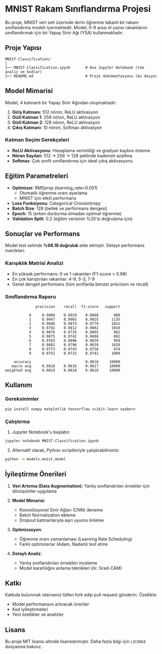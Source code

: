 # MNIST Rakam Sınıflandırma Projesi

Bu proje, MNIST veri seti üzerinde derin öğrenme tabanlı bir rakam sınıflandırma modeli içermektedir. Model, 0-9 arası el yazısı rakamlarını sınıflandırmak için bir Yapay Sinir Ağı (YSA) kullanmaktadır.

## Proje Yapısı

```
MNIST-Classification/
│
├── MNIST-Classification.ipynb       # Ana Jupyter Notebook (tüm analiz ve kodlar)
├── README.md                        # Proje dokümantasyonu (bu dosya)
```

## Model Mimarisi

Model, 4 katmanlı bir Yapay Sinir Ağından oluşmaktadır:

1. **Giriş Katmanı**: 512 nöron, ReLU aktivasyon
2. **Gizli Katman 1**: 256 nöron, ReLU aktivasyon
3. **Gizli Katman 2**: 128 nöron, ReLU aktivasyon
4. **Çıkış Katmanı**: 10 nöron, Softmax aktivasyon

### Katman Seçim Gerekçeleri

- **ReLU Aktivasyonu**: Hesaplama verimliliği ve gradyan kaybını önleme
- **Nöron Sayıları**: 512 → 256 → 128 şeklinde kademeli azaltma
- **Softmax**: Çok sınıflı sınıflandırma için ideal çıkış aktivasyonu

## Eğitim Parametreleri

- **Optimizer**: RMSprop (learning_rate=0.001)
  - Otomatik öğrenme oranı ayarlama
  - MNIST için etkili performans
- **Loss Fonksiyonu**: Categorical Crossentropy
- **Batch Size**: 128 (bellek ve performans dengesi)
- **Epoch**: 15 (erken durdurma olmadan optimal öğrenme)
- **Validation Split**: 0.2 (eğitim verisinin %20'si doğrulama için)

## Sonuçlar ve Performans

Model test setinde **%98.18 doğruluk** elde etmiştir. Detaylı performans metrikleri:

### Karışıklık Matrisi Analizi

- En yüksek performans: 0 ve 1 rakamları (F1-score > 0.98)
- En çok karıştırılan rakamlar: 4-9, 5-3, 7-9
- Genel dengeli performans (tüm sınıflarda benzer precision ve recall)

### Sınıflandırma Raporu

```
              precision    recall  f1-score   support

           0     0.9808    0.9929    0.9868       980
           1     0.9947    0.9903    0.9925      1135
           2     0.9686    0.9874    0.9779      1032
           3     0.9792    0.9812    0.9802      1010
           4     0.9876    0.9735    0.9805       982
           5     0.9875    0.9742    0.9808       892
           6     0.9783    0.9896    0.9839       958
           7     0.9882    0.9796    0.9839      1028
           8     0.9773    0.9743    0.9758       974
           9     0.9752    0.9732    0.9742      1009

    accuracy                         0.9818     10000
   macro avg     0.9818    0.9816    0.9817     10000
weighted avg     0.9819    0.9818    0.9818     10000
```

## Kullanım

### Gereksinimler

```bash
pip install numpy matplotlib tensorflow scikit-learn seaborn
```

### Çalıştırma

1. Jupyter Notebook'u başlatın:
```bash
jupyter notebook MNIST-Classification.ipynb
```

2. Alternatif olarak, Python scriptleriyle çalıştırabilirsiniz:
```bash
python -m models.mnist_model
```

## İyileştirme Önerileri

1. **Veri Artırma (Data Augmentation)**: Yanlış sınıflandırılan örnekler için dönüşümler uygulama

2. **Model Mimarisi**:
   - Konvolüsyonel Sinir Ağları (CNN) deneme
   - Batch Normalization ekleme
   - Dropout katmanlarıyla aşırı uyumu önleme

3. **Optimizasyon**:
   - Öğrenme oranı zamanlaması (Learning Rate Scheduling)
   - Farklı optimizerlar (Adam, Nadam) test etme

4. **Detaylı Analiz**:
   - Yanlış sınıflandırılan örnekleri inceleme
   - Model kararlılığını anlama teknikleri (ör. Grad-CAM)

## Katkı

Katkıda bulunmak isterseniz lütfen fork edip pull request gönderin. Özellikle:

- Model performansını artıracak öneriler
- Kod iyileştirmeleri
- Yeni özellikler ve analizler

## Lisans

Bu proje MIT lisansı altında lisanslanmıştır. Daha fazla bilgi için `LICENSE` dosyasına bakınız.
